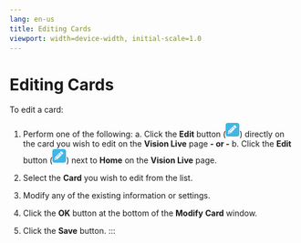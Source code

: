 ```yaml
---
lang: en-us
title: Editing Cards
viewport: width=device-width, initial-scale=1.0
---
```


#  Editing Cards

To edit a card:

1.  Perform one of the following:
    a.  Click the **Edit** button (![Vision Edit         Button](../../../Resources/Images/SM/Vision-Edit-Button.png "Vision Edit Button"))
        directly on the card you wish to edit on the **Vision Live**
        page **- or -**
    b.  Click the **Edit** button (![Vision Edit         Button](../../../Resources/Images/SM/Vision-Edit-Button.png "Vision Edit Button"))
        next to **Home** on the **Vision Live** page.

2.  Select the **Card** you wish to edit from the list.

3.  Modify any of the existing information or settings.

4.  Click the **OK** button at the bottom of the **Modify** **Card**
    window.

5.  Click the **Save** button.
:::

 


